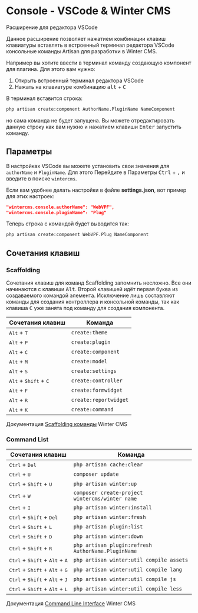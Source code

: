 # Console - VSCode & Winter CMS

Расширение для редактора VSCode

Данное расширение позволяет нажатием комбинации клавиш клавиатуры вставлять в встроенный терминал редактора VSCode консольные команды Artisan для разработки в Winter CMS.

Например вы хотите ввести в терминал команду создающую компонент для плагина. Для этого вам нужно:

1. Открыть встроенный терминал редактора VSCode
2. Нажать на клавиатуре комбинацию <kbd>alt</kbd> + <kbd>C</kbd>

В терминал вставится строка:

```bash
php artisan create:component AuthorName.PluginName NameComponent
```

но сама команда не будет запущена. Вы можете отредактировать данную строку как вам нужно и нажатием клавиши <kbd>Enter</kbd> запустить команду.

## Параметры

В настройках VSCode вы можете установить свои значения для `authorName` и `PluginName`. Для этого Перейдите в Параметры <kbd>Ctrl</kbd> + <kbd>,</kbd> и введите в поиске `wintercms`.

Если вам удобнее делать настройки в файле **settings.json**, вот пример для этих настроек:

```json
"wintercms.console.authorName": "WebVPF",
"wintercms.console.pluginName": "Plug"
```

Теперь строка с командой будет выводится так:

```bash
php artisan create:component WebVPF.Plug NameComponent
```

<!-- Редактор VSCode позволяет делать настройки Пользователь / Рабочая область.  -->

## Сочетания клавиш

### Scaffolding

Сочетания клавиш для команд Scaffolding запомнить несложно. Все они начинаются с клавиши <kbd>Alt</kbd>. Второй клавишей идёт первая буква из создаваемого командой элемента. Исключение лишь составляют команды для создания контроллера и консольной команды, так как клавиша <kbd>C</kbd> уже занята под команду для создания компонента.

<style>
    .attributes-table-precessor + table td:first-child,
    .attributes-table-precessor + table td:first-child > * { white-space: nowrap; }
</style>
<div class="attributes-table-precessor"></div>

Сочетания клавиш                                 | Команда 
-------------------------------------------------|-----------------------
<kbd>Alt</kbd> + <kbd>T</kbd>                    | `create:theme`
<kbd>Alt</kbd> + <kbd>P</kbd>                    | `create:plugin`
<kbd>Alt</kbd> + <kbd>C</kbd>                    | `create:component`
<kbd>Alt</kbd> + <kbd>M</kbd>                    | `create:model`
<kbd>Alt</kbd> + <kbd>S</kbd>                    | `create:settings`
<kbd>Alt</kbd> + <kbd>Shift</kbd> + <kbd>C</kbd> | `create:controller`
<kbd>Alt</kbd> + <kbd>F</kbd>                    | `create:formwidget`
<kbd>Alt</kbd> + <kbd>R</kbd>                    | `create:reportwidget`
<kbd>Alt</kbd> + <kbd>K</kbd>                    | `create:command`

Документация [Scaffolding команды](https://wintercms.com/docs/console/scaffolding) Winter CMS

### Command List

<style>
    .attributes-table-precessor + table td:first-child,
    .attributes-table-precessor + table td:first-child > * { white-space: nowrap; }
</style>
<div class="attributes-table-precessor"></div>

Сочетания клавиш                                    | Команда 
----------------------------------------------------|-------------------------------------------------
<kbd>Ctrl</kbd> + <kbd>Del</kbd>                    | `php artisan cache:clear`
<kbd>Ctrl</kbd> + <kbd>U</kbd>                      | `composer update`
<kbd>Ctrl</kbd> + <kbd>Shift</kbd> + <kbd>U</kbd>   | `php artisan winter:up`
<kbd>Ctrl</kbd> + <kbd>W</kbd>                      | `composer create-project wintercms/winter name`
<kbd>Ctrl</kbd> + <kbd>I</kbd>                      | `php artisan winter:install`
<kbd>Ctrl</kbd> + <kbd>Shift</kbd> + <kbd>Del</kbd> | `php artisan winter:fresh`
<kbd>Ctrl</kbd> + <kbd>Shift</kbd> + <kbd>L</kbd>   | `php artisan plugin:list`
<kbd>Ctrl</kbd> + <kbd>Shift</kbd> + <kbd>D</kbd>   | `php artisan winter:down`
<kbd>Ctrl</kbd> + <kbd>Shift</kbd> + <kbd>R</kbd>   | `php artisan plugin:refresh AuthorName.PluginName`
<kbd>Ctrl</kbd> + <kbd>Shift</kbd> + <kbd>Alt</kbd> + <kbd>A</kbd> | `php artisan winter:util compile assets`
<kbd>Ctrl</kbd> + <kbd>Shift</kbd> + <kbd>Alt</kbd> + <kbd>G</kbd> | `php artisan winter:util compile lang`
<kbd>Ctrl</kbd> + <kbd>Shift</kbd> + <kbd>Alt</kbd> + <kbd>J</kbd> | `php artisan winter:util compile js`
<kbd>Ctrl</kbd> + <kbd>Shift</kbd> + <kbd>Alt</kbd> + <kbd>L</kbd> | `php artisan winter:util compile less`

Документация [Command Line Interface](https://wintercms.com/docs/console/commands) Winter CMS

